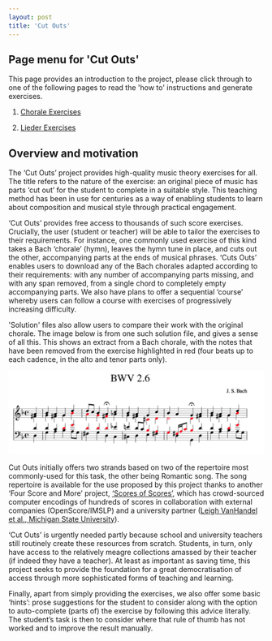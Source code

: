 ```yaml
---
layout: post
title: 'Cut Outs'
---
```


## Page menu for 'Cut Outs'

This page provides an introduction to the project, please click through to one of the following pages to read the 'how to' instructions and generate exercises.

1. [Chorale Exercises](/apps/chorales)

2. [Lieder Exercises](/apps/lieder)

## Overview and motivation

The ‘Cut Outs’ project provides high-quality music theory exercises for all.
The title refers to the nature of the exercise: an original piece of music has parts ‘cut out’ for the student to complete in a suitable style.
This teaching method has been in use for centuries as a way of enabling students to learn about composition and musical style through practical engagement.

‘Cut Outs’ provides free access to thousands of such score exercises.
Crucially, the user (student or teacher) will be able to tailor the exercises to their requirements.
For instance, one commonly used exercise of this kind takes a Bach ‘chorale’ (hymn), leaves the hymn tune in place, and cuts out the other, accompanying parts at the ends of musical phrases.
‘Cuts Outs’ enables users to download any of the Bach chorales adapted according to their requirements: with any number of accompanying parts missing, and with any span removed, from a single chord to completely empty accompanying parts.
We also have plans to offer a sequential ‘course’ whereby users can follow a course with exercises of progressively increasing difficulty.

'Solution' files also allow users to compare their work with the original chorale.
The image below is from one such solution file, and gives a sense of all this.
This shows an extract from a Bach chorale, with the notes that have been removed from the exercise highlighted in red (four beats up to each cadence, in the alto and tenor parts only).
<div class="image-collection">
    <img src="/images/CutOutChorale.png" alt="CutOuts Chorale Example" width="580">
</div>

Cut Outs initially offers two strands based on two of the repertoire most commonly-used for this task, the other being Romantic song.
The song repertoire is available for the use proposed by this project thanks to another ‘Four Score and More’ project, [‘Scores of Scores’](/scores-of-scores), which has crowd-sourced computer encodings of hundreds of scores in collaboration with external companies (OpenScore/IMSLP) and a university partner ([Leigh VanHandel et al., Michigan State University](http://www.music.msu.edu/faculty/profile/leigh)).

‘Cut Outs’ is urgently needed partly because school and university teachers still routinely create these resources from scratch. Students, in turn, only have access to the relatively meagre collections amassed by their teacher (if indeed they have a teacher). At least as important as saving time, this project seeks to provide the foundation for a great democratisation of access through more sophisticated forms of teaching and learning.

Finally, apart from simply providing the exercises, we also offer some basic ‘hints’: prose suggestions for the student to consider along with the option to auto-complete (parts of) the exercise by following this advice literally.
The student’s task is then to consider where that rule of thumb has not worked and to improve the result manually.
